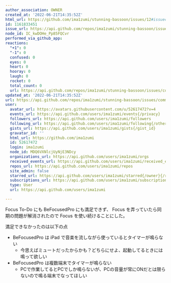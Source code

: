 ```yaml
---
author_association: OWNER
created_at: '2022-06-21T14:35:52Z'
html_url: https://github.com/ima1zumi/stunning-bassoon/issues/12#issuecomment-1161833451
id: 1161833451
issue_url: https://api.github.com/repos/ima1zumi/stunning-bassoon/issues/12
node_id: IC_kwDOHe_Pp85FQCvr
performed_via_github_app: 
reactions:
  "+1": 0
  "-1": 0
  confused: 0
  eyes: 0
  heart: 0
  hooray: 0
  laugh: 0
  rocket: 0
  total_count: 0
  url: https://api.github.com/repos/ima1zumi/stunning-bassoon/issues/comments/1161833451/reactions
updated_at: '2022-06-21T14:35:52Z'
url: https://api.github.com/repos/ima1zumi/stunning-bassoon/issues/comments/1161833451
user:
  avatar_url: https://avatars.githubusercontent.com/u/52617472?v=4
  events_url: https://api.github.com/users/ima1zumi/events{/privacy}
  followers_url: https://api.github.com/users/ima1zumi/followers
  following_url: https://api.github.com/users/ima1zumi/following{/other_user}
  gists_url: https://api.github.com/users/ima1zumi/gists{/gist_id}
  gravatar_id: ''
  html_url: https://github.com/ima1zumi
  id: 52617472
  login: ima1zumi
  node_id: MDQ6VXNlcjUyNjE3NDcy
  organizations_url: https://api.github.com/users/ima1zumi/orgs
  received_events_url: https://api.github.com/users/ima1zumi/received_events
  repos_url: https://api.github.com/users/ima1zumi/repos
  site_admin: false
  starred_url: https://api.github.com/users/ima1zumi/starred{/owner}{/repo}
  subscriptions_url: https://api.github.com/users/ima1zumi/subscriptions
  type: User
  url: https://api.github.com/users/ima1zumi

---
```

Focus To-Do にも BeFocusedPro にも満足できず、 Focus を弄っていたら同期の問題が解消されたので Focus を使い続けることにした。

満足できなかったのは以下の点
- BeFocusedPro は iPad で音楽を流しながら使っているとタイマーが鳴らない
    - 今思えばミュートだったからかも？どちらにせよ、起動してるときには鳴って欲しい
- BeFocusedPro は複数端末でタイマーが鳴らない
    - PCで作業してるとPCでしか鳴らないが、PCの音量が常にONだとは限らないので鳴る端末でなってほしい